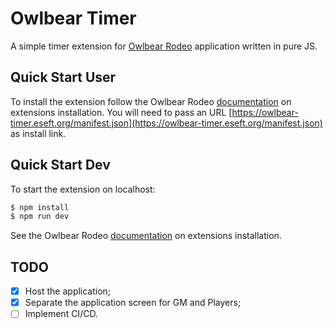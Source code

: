 # Owlbear Timer

A simple timer extension for [Owlbear Rodeo](https://www.owlbear.app) application written in pure JS.

## Quick Start User

To install the extension follow the Owlbear Rodeo [documentation](https://docs.owlbear.rodeo/extensions/tutorial-hello-world/install-your-extension) on extensions installation.
You will need to pass an URL [https://owlbear-timer.eseft.org/manifest.json](https://owlbear-timer.eseft.org/manifest.json) as install link.

## Quick Start Dev

To start the extension on localhost:
```bash
$ npm install
$ npm run dev
```
See the Owlbear Rodeo [documentation](https://docs.owlbear.rodeo/extensions/tutorial-hello-world/install-your-extension) on extensions installation.

## TODO

- [x] Host the application;
- [x] Separate the application screen for GM and Players;
- [ ] Implement CI/CD.
